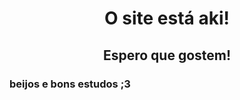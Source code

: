 <h1 align="center">O site está aki!</h1>
<div align="center">
    <h2>Espero que gostem!</h2>
</div>
</div>
<h3>beijos e bons estudos ;3</h3>
